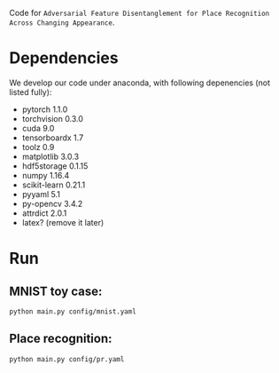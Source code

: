 
Code for `Adversarial Feature Disentanglement for Place Recognition Across Changing Appearance`.

# Dependencies
We develop our code under anaconda, with following depenencies (not listed fully):
 - pytorch 1.1.0
 - torchvision 0.3.0
 - cuda 9.0
 - tensorboardx 1.7
 - toolz 0.9
 - matplotlib 3.0.3
 - hdf5storage 0.1.15
 - numpy 1.16.4
 - scikit-learn 0.21.1
 - pyyaml 5.1
 - py-opencv 3.4.2
 - attrdict 2.0.1
 - latex? (remove it later)

# Run
## MNIST toy case:
`python main.py config/mnist.yaml`

## Place recognition:
`python main.py config/pr.yaml`


